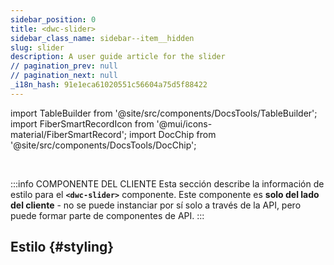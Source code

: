 ```yaml
---
sidebar_position: 0
title: <dwc-slider>
sidebar_class_name: sidebar--item__hidden
slug: slider
description: A user guide article for the slider
// pagination_prev: null
// pagination_next: null
_i18n_hash: 91e1eca61020551c56604a75d5f88422
---
```

import TableBuilder from '@site/src/components/DocsTools/TableBuilder';
import FiberSmartRecordIcon from '@mui/icons-material/FiberSmartRecord';
import DocChip from '@site/src/components/DocsTools/DocChip';

<DocChip chip='shadow' />

<br />

:::info COMPONENTE DEL CLIENTE
Esta sección describe la información de estilo para el **`<dwc-slider>`** componente. Este componente es **solo del lado del cliente** - no se puede instanciar por sí solo a través de la API, pero puede formar parte de componentes de API.
:::

## Estilo {#styling}

<TableBuilder name="dwc-slider" clientComponent />
